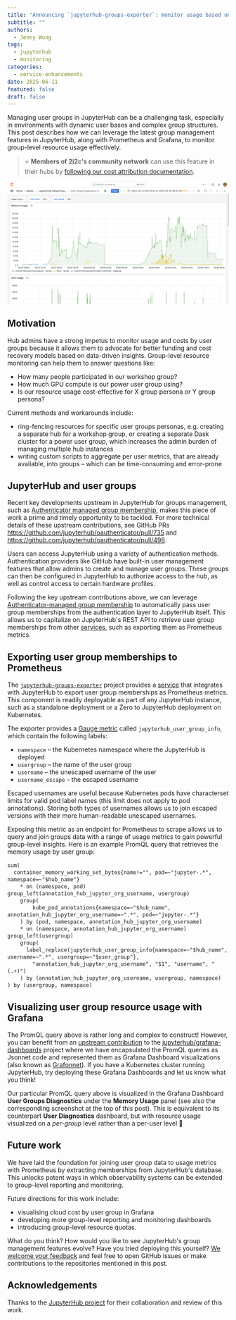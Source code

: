 ```yaml
---
title: "Announcing `jupyterhub-groups-exporter`: monitor usage based on JupyterHub group membership with Prometheus and Grafana"
subtitle: ""
authors:
  - Jenny Wong
tags:
  - jupyterhub
  - monitoring
categories:
  - service-enhancements
date: 2025-06-11
featured: false
draft: false
---
```


Managing user groups in JupyterHub can be a challenging task, especially in environments with dynamic user bases and complex group structures. This post describes how we can leverage the latest group management features in JupyterHub, along with Prometheus and Grafana, to monitor group-level resource usage effectively.

> ⭐ **Members of 2i2c's community network** can use this feature in their hubs by [following our cost attribution documentation](https://docs.2i2c.org/admin/howto/monitoring/cost-attribution/).

![Grafana User Group Diagnostics Dashboard showing a memory usage over time with each line aggregating usage over a different user group.](./featured.png)

## Motivation

Hub admins have a strong impetus to monitor usage and costs by user groups
because it allows them to advocate for better funding and cost recovery models based on data-driven insights. Group-level resource monitoring can help them to answer questions like:

- How many people participated in our workshop group?
- How much GPU compute is our power user group using?
- Is our resource usage cost-effective for X group persona or Y group persona?

Current methods and workarounds include:

- ring-fencing resources for specific user groups personas, e.g. creating a separate hub for a workshop group, or creating a separate Dask cluster for a power user group, which increases the admin burden of managing multiple hub instances
- writing custom scripts to aggregate per user metrics, that are already available, into groups – which can be time-consuming and error-prone

## JupyterHub and user groups

Recent key developments upstream in JupyterHub for groups management, such as [Authenticator managed group membership](https://jupyterhub.readthedocs.io/en/latest/reference/authenticators.html#authenticator-managed-group-membership), makes this piece of work a prime and timely opportunity to be tackled. For more technical details of these upstream contributions, see GitHub PRs https://github.com/jupyterhub/oauthenticator/pull/735 and https://github.com/jupyterhub/oauthenticator/pull/498.

Users can access JupyterHub using a variety of authentication methods. Authentication providers like GitHub have built-in user management features that allow admins to create and manage user groups. These groups can then be configured in JupyterHub to authorize access to the hub, as well as control access to certain hardware profiles.

Following the key upstream contributions above, we can leverage [Authenticator-managed group membership](https://jupyterhub.readthedocs.io/en/stable/reference/authenticators.html#authenticator-managed-group-membership) to automatically pass user group memberships from the authentication layer to JupyterHub itself. This allows us to capitalize on JupyterHub's REST API to retrieve user group memberships from other [services](https://jupyterhub.readthedocs.io/en/latest/reference/services.html), such as exporting them as Prometheus metrics.

## Exporting user group memberships to Prometheus

The [`jupyterhub-groups-exporter`](https://github.com/2i2c-org/jupyterhub-groups-exporter) project provides a [service](https://jupyterhub.readthedocs.io/en/latest/reference/services.html) that integrates with JupyterHub to export user group memberships as Prometheus metrics. This component is readily deployable as part of any JupyterHub instance, such as a standalone deployment or a Zero to JupyterHub deployment on Kubernetes.

The exporter provides a [Gauge metric](https://prometheus.io/docs/concepts/metric_types/) called `jupyterhub_user_group_info`, which contain the following labels:

- `namespace` – the Kubernetes namespace where the JupyterHub is deployed
- `usergroup` –  the name of the user group
- `username` – the unescaped username of the user
- `username_escape` – the escaped username

Escaped usernames are useful because Kubernetes pods have characterset limits for valid pod label names (this limit does not apply to pod annotations). Storing both types of usernames allows us to join escaped versions with their more human-readable unescaped usernames.

Exposing this metric as an endpoint for Prometheus to scrape allows us to query and join groups data with a range of usage metrics to gain powerful group-level insights. Here is an example PromQL query that retrieves the memory usage by user group:

```promql
sum(
  container_memory_working_set_bytes{name!="", pod=~"jupyter-.*", namespace=~"$hub_name"}
    * on (namespace, pod) group_left(annotation_hub_jupyter_org_username, usergroup)
    group(
        kube_pod_annotations{namespace=~"$hub_name", annotation_hub_jupyter_org_username=~".*", pod=~"jupyter-.*"}
    ) by (pod, namespace, annotation_hub_jupyter_org_username)
    * on (namespace, annotation_hub_jupyter_org_username) group_left(usergroup)
    group(
      label_replace(jupyterhub_user_group_info{namespace=~"$hub_name", username=~".*", usergroup=~"$user_group"},
        "annotation_hub_jupyter_org_username", "$1", "username", "(.+)")
    ) by (annotation_hub_jupyter_org_username, usergroup, namespace)
) by (usergroup, namespace)
```

## Visualizing user group resource usage with Grafana

The PromQL query above is rather long and complex to construct! However, you can benefit from an [upstream contribution](https://github.com/jupyterhub/grafana-dashboards/pull/149) to the [jupyterhub/grafana-dashboards](https://github.com/jupyterhub/grafana-dashboards) project where we have encapsulated the PromQL queries as Jsonnet code and represented them as Grafana Dashboard visualizations (also known as [Grafonnet](https://grafana.github.io/grafonnet/index.html)). If you have a Kubernetes cluster running JupyterHub, try deploying these Grafana Dashboards and let us know what you think!

Our particular PromQL query above is visualized in the Grafana Dashboard **User Groups Diagnostics** under the **Memory Usage** panel (see also the corresponding screenshot at the top of this post). This is equivalent to its counterpart **User Diagnostics** dashboard, but with resource usage visualized on a *per-group* level rather than a per-user level :tada:

## Future work

We have laid the foundation for joining user group data to usage metrics with Prometheus by extracting memberships from JupyterHub's database. This unlocks potent ways in which observability systems can be extended to group-level reporting and monitoring.

Future directions for this work include:

- visualising cloud cost by user group in Grafana
- developing more group-level reporting and monitoring dashboards
- introducing group-level resource quotas.

What do you think? How would you like to see JupyterHub's group management features evolve? Have you tried deploying this yourself? [We welcome your feedback](https://docs.google.com/forms/d/e/1FAIpQLSff-u-sWFuwO1-VTgk2Ir7f1nfUUlLevQk_Vkk_jnmcI1nJnw/viewform?usp=header) and feel free to open GitHub issues or make contributions to the repositories mentioned in this post.

## Acknowledgements

Thanks to the [JupyterHub project](../../../collaborators/jupyterhub) for their collaboration and review of this work.